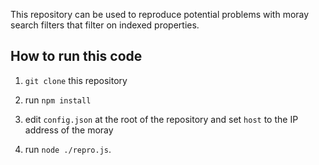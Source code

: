 This repository can be used to reproduce potential problems with moray search
filters that filter on indexed properties.

## How to run this code

1. `git clone` this repository

2. run `npm install`

3. edit `config.json` at the root of the repository and set `host` to the IP
address of the moray

4. run `node ./repro.js`.